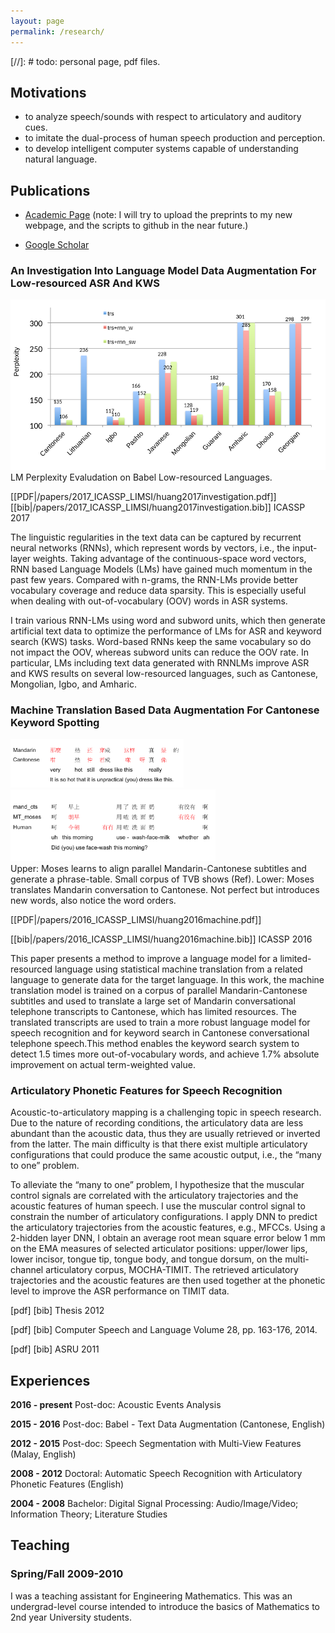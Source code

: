 ```yaml
---
layout: page
permalink: /research/
---
```


[//]: #  todo: personal page, pdf files.

## Motivations
  * to analyze speech/sounds with respect to articulatory and auditory cues.
  * to imitate the dual-process of human speech production and perception.
  * to develop intelligent computer systems capable of understanding natural language.

## Publications

* [Academic Page]() (note: I will try to upload the preprints to my new webpage, and the scripts to github in the near future.)

* [Google Scholar](https://scholar.google.fr/citations?user=hrICCP0AAAAJ&hl=en)

### An Investigation Into Language Model Data Augmentation For Low-resourced ASR And KWS

<div class="imgcap">
<div>
<img src="/images/huang2017investigation.png" style="max-width:100%;  text-align:center;">
</div>
<div class="thecap">LM Perplexity Evaludation on Babel Low-resourced Languages.</div>
</div>

[[PDF|/papers/2017_ICASSP_LIMSI/huang2017investigation.pdf]] [[bib|/papers/2017_ICASSP_LIMSI/huang2017investigation.bib]] ICASSP 2017

The linguistic regularities in the text data can be captured by recurrent neural networks (RNNs), which represent words by vectors, i.e., the input-layer weights.
Taking advantage of the continuous-space word vectors, RNN based Language Models (LMs) have gained much momentum in the past few years.
Compared with n-grams, the RNN-LMs provide better vocabulary coverage and reduce data sparsity.
This is especially useful when dealing with out-of-vocabulary (OOV) words in ASR systems.

I train various RNN-LMs using word and subword units, which then generate artificial text data to optimize the performance of LMs for ASR and keyword search (KWS) tasks.
Word-based RNNs keep the same vocabulary so do not impact the OOV, whereas subword units can reduce the OOV rate.
In particular, LMs including text data generated with RNNLMs improve ASR and KWS results on several low-resourced languages, such as Cantonese, Mongolian, Igbo, and Amharic.

### Machine Translation Based Data Augmentation For Cantonese Keyword Spotting

<div class="imgcap">
<div>
<img src="/assets/smt/SubtitleExample1_english.png" style="max-width:55%;  text-align:center;">
<img src="/assets/smt/HUB5m2cExample2_english.png" style="max-width:65%; text-align:center;">
</div>
<div class="thecap">Upper: Moses learns to align parallel Mandarin-Cantonese subtitles and generate a phrase-table. Small corpus of TVB shows (Ref). Lower: Moses translates Mandarin conversation to Cantonese. Not perfect but introduces new words, also notice the word orders.</div>
</div>

[[PDF|/papers/2016_ICASSP_LIMSI/huang2016machine.pdf]]

[[bib|/papers/2016_ICASSP_LIMSI/huang2016machine.bib]] ICASSP 2016

This paper presents a method to improve a language model for a limited-resourced language using statistical machine translation from a related language to generate data for the target language. In this work, the machine translation model is trained on a corpus of parallel Mandarin-Cantonese subtitles and used to translate a large set of Mandarin conversational telephone transcripts to Cantonese, which has limited resources. The translated transcripts are used to train a more robust language model for speech recognition  and  for keyword  search  in  Cantonese  conversational  telephone  speech.This  method  enables  the  keyword  search  system  to  detect 1.5 times more out-of-vocabulary words,  and achieve 1.7% absolute improvement on actual term-weighted value.

### Articulatory Phonetic Features for Speech Recognition

Acoustic-to-articulatory mapping is a challenging topic in speech research.
Due to the nature of recording conditions, the articulatory data are less abundant than the acoustic data, thus they are usually retrieved or inverted from the latter.
The main difficulty is that there exist multiple articulatory configurations that could produce the same acoustic output, i.e., the “many to one” problem.

To alleviate the “many to one” problem, I hypothesize that the muscular control signals are correlated with the articulatory trajectories and the acoustic features of human speech.
I use the muscular control signal to constrain the number of articulatory configurations.
I apply DNN to predict the articulatory trajectories from the acoustic features, e.g., MFCCs.
Using a 2-hidden layer DNN, I obtain an average root mean square error below 1 mm on the EMA measures of selected articulator positions: upper/lower lips, lower incisor, tongue tip, tongue body, and tongue dorsum, on the multi-channel articulatory corpus, MOCHA-TIMIT.
The retrieved articulatory trajectories and the acoustic features are then used together at the phonetic level to improve the ASR performance on TIMIT data.

[pdf] [bib] Thesis 2012

[pdf] [bib] Computer Speech and Language Volume 28, pp. 163-176, 2014.

[pdf] [bib] ASRU 2011

## Experiences

**2016 - present** Post-doc: Acoustic Events Analysis

**2015 - 2016** Post-doc: Babel - Text Data Augmentation (Cantonese, English)

**2012 - 2015** Post-doc: Speech Segmentation with Multi-View Features (Malay, English)

**2008 - 2012** Doctoral: Automatic Speech Recognition with Articulatory Phonetic Features (English)

**2004 - 2008** Bachelor: Digital Signal Processing: Audio/Image/Video; Information Theory; Literature Studies

## Teaching

### Spring/Fall 2009-2010

I was a teaching assistant for Engineering Mathematics.
This was an undergrad-level course intended to introduce the basics of Mathematics to 2nd year University students.
